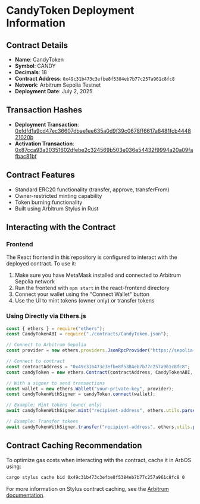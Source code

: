 # CandyToken Deployment Information

## Contract Details

- **Name**: CandyToken
- **Symbol**: CANDY
- **Decimals**: 18
- **Contract Address**: `0x49c31b473c3efbe8f5384eb7b77c257a961c8fc8`
- **Network**: Arbitrum Sepolia Testnet
- **Deployment Date**: July 2, 2025

## Transaction Hashes

- **Deployment Transaction**: [0xfdfd1a9cd47ec36607dbae1ee635a0d9f39c0678ff6617a8481fcb444821020b](https://sepolia.arbiscan.io/tx/0xfdfd1a9cd47ec36607dbae1ee635a0d9f39c0678ff6617a8481fcb444821020b)
- **Activation Transaction**: [0x87cca93a30351602dfebe2c324569b503e036e54432f9994a20a09fafbac81bf](https://sepolia.arbiscan.io/tx/0x87cca93a30351602dfebe2c324569b503e036e54432f9994a20a09fafbac81bf)

## Contract Features

- Standard ERC20 functionality (transfer, approve, transferFrom)
- Owner-restricted minting capability
- Token burning functionality
- Built using Arbitrum Stylus in Rust

## Interacting with the Contract

### Frontend

The React frontend in this repository is configured to interact with the deployed contract. To use it:

1. Make sure you have MetaMask installed and connected to Arbitrum Sepolia network
2. Run the frontend with `npm start` in the react-frontend directory
3. Connect your wallet using the "Connect Wallet" button
4. Use the UI to mint tokens (owner only) or transfer tokens

### Using Directly via Ethers.js

```javascript
const { ethers } = require("ethers");
const CandyTokenABI = require("./contracts/CandyToken.json");

// Connect to Arbitrum Sepolia
const provider = new ethers.providers.JsonRpcProvider("https://sepolia-rollup.arbitrum.io/rpc");

// Connect to contract
const contractAddress = "0x49c31b473c3efbe8f5384eb7b77c257a961c8fc8";
const candyToken = new ethers.Contract(contractAddress, CandyTokenABI, provider);

// With a signer to send transactions
const wallet = new ethers.Wallet("your-private-key", provider);
const candyTokenWithSigner = candyToken.connect(wallet);

// Example: Mint tokens (owner only)
await candyTokenWithSigner.mint("recipient-address", ethers.utils.parseEther("100"));

// Example: Transfer tokens
await candyTokenWithSigner.transfer("recipient-address", ethers.utils.parseEther("10"));
```

## Contract Caching Recommendation

To optimize gas costs when interacting with the contract, cache it in ArbOS using:

```bash
cargo stylus cache bid 0x49c31b473c3efbe8f5384eb7b77c257a961c8fc8 0
```

For more information on Stylus contract caching, see the [Arbitrum documentation](https://docs.arbitrum.io/stylus/how-tos/caching-contracts).